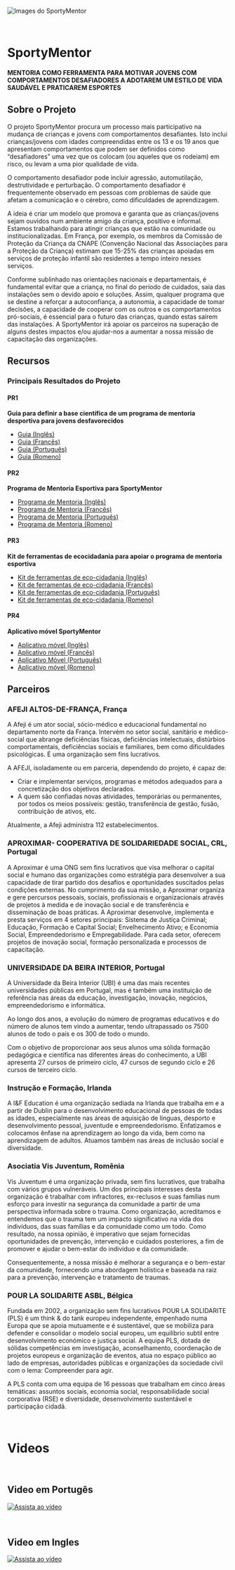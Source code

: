 ![Images do SportyMentor](./src/img/Sportymentor.png) 

<br>

# SportyMentor

#### MENTORIA COMO FERRAMENTA PARA MOTIVAR JOVENS COM COMPORTAMENTOS DESAFIADORES A ADOTAREM UM ESTILO DE VIDA SAUDÁVEL E PRATICAREM ESPORTES

## Sobre o Projeto

O projeto SportyMentor procura um processo mais participativo na mudança de crianças e jovens com comportamentos desafiantes. Isto inclui crianças/jovens com idades compreendidas entre os 13 e os 19 anos que apresentam comportamentos que podem ser definidos como “desafiadores” uma vez que os colocam (ou aqueles que os rodeiam) em risco, ou levam a uma pior qualidade de vida.

O comportamento desafiador pode incluir agressão, automutilação, destrutividade e perturbação. O comportamento desafiador é frequentemente observado em pessoas com problemas de saúde que afetam a comunicação e o cérebro, como dificuldades de aprendizagem.

A ideia é criar um modelo que promova e garanta que as crianças/jovens sejam ouvidos num ambiente amigo da criança, positivo e informal. Estamos trabalhando para atingir crianças que estão na comunidade ou institucionalizadas. Em França, por exemplo, os membros da Comissão de Proteção da Criança da CNAPE (Convenção Nacional das Associações para a Proteção da Criança) estimam que 15-25% das crianças apoiadas em serviços de proteção infantil são residentes a tempo inteiro nesses serviços.

Conforme sublinhado nas orientações nacionais e departamentais, é fundamental evitar que a criança, no final do período de cuidados, saia das instalações sem o devido apoio e soluções. Assim, qualquer programa que se destine a reforçar a autoconfiança, a autonomia, a capacidade de tomar decisões, a capacidade de cooperar com os outros e os comportamentos pró-sociais, é essencial para o futuro das crianças, quando estas saírem das instalações. A SportyMentor irá apoiar os parceiros na superação de alguns destes impactos e/ou ajudar-nos a aumentar a nossa missão de capacitação das organizações.

## Recursos

### Principais Resultados do Projeto

#### PR1
**Guia para definir a base científica de um programa de mentoria desportiva para jovens desfavorecidos**
- [Guia (Inglês)](#)
- [Guia (Francês)](#)
- [Guia (Português)](#)
- [Guia (Romeno)](#)

#### PR2
**Programa de Mentoria Esportiva para SportyMentor**
- [Programa de Mentoria (Inglês)](#)
- [Programa de Mentoria (Francês)](#)
- [Programa de Mentoria (Português)](#)
- [Programa de Mentoria (Romeno)](#)

#### PR3
**Kit de ferramentas de ecocidadania para apoiar o programa de mentoria esportiva**
- [Kit de ferramentas de eco-cidadania (Inglês)](#)
- [Kit de ferramentas de eco-cidadania (Francês)](#)
- [Kit de ferramentas de eco-cidadania (Português)](#)
- [Kit de ferramentas de eco-cidadania (Romeno)](#)

#### PR4
**Aplicativo móvel SportyMentor**
- [Aplicativo móvel (Inglês)](#)
- [Aplicativo móvel (Francês)](#)
- [Aplicativo Móvel (Português)](#)
- [Aplicativo móvel (Romeno)](#)

## Parceiros

### AFEJI ALTOS-DE-FRANÇA, França
A Afeji é um ator social, sócio-médico e educacional fundamental no departamento norte da França. Intervém no setor social, sanitário e médico-social que abrange deficiências físicas, deficiências intelectuais, distúrbios comportamentais, deficiências sociais e familiares, bem como dificuldades psicológicas. É uma organização sem fins lucrativos.

A AFEJI, isoladamente ou em parceria, dependendo do projeto, é capaz de:
- Criar e implementar serviços, programas e métodos adequados para a concretização dos objetivos declarados.
- A quem são confiadas novas atividades, temporárias ou permanentes, por todos os meios possíveis: gestão, transferência de gestão, fusão, contribuição de ativos, etc.

Atualmente, a Afeji administra 112 estabelecimentos.

### APROXIMAR- COOPERATIVA DE SOLIDARIEDADE SOCIAL, CRL, Portugal
A Aproximar é uma ONG sem fins lucrativos que visa melhorar o capital social e humano das organizações como estratégia para desenvolver a sua capacidade de tirar partido dos desafios e oportunidades suscitados pelas condições externas. No cumprimento da sua missão, a Aproximar organiza e gere percursos pessoais, sociais, profissionais e organizacionais através de projetos à medida e de inovação social e de transferência e disseminação de boas práticas. A Aproximar desenvolve, implementa e presta serviços em 4 setores principais: Sistema de Justiça Criminal; Educação, Formação e Capital Social; Envelhecimento Ativo; e Economia Social, Empreendedorismo e Empregabilidade. Para cada setor, oferecem projetos de inovação social, formação personalizada e processos de capacitação.

### UNIVERSIDADE DA BEIRA INTERIOR, Portugal
A Universidade da Beira Interior (UBI) é uma das mais recentes universidades públicas em Portugal, mas é também uma instituição de referência nas áreas da educação, investigação, inovação, negócios, empreendedorismo e informática.

Ao longo dos anos, a evolução do número de programas educativos e do número de alunos tem vindo a aumentar, tendo ultrapassado os 7500 alunos de todo o país e os 300 de todo o mundo.

Com o objetivo de proporcionar aos seus alunos uma sólida formação pedagógica e científica nas diferentes áreas do conhecimento, a UBI apresenta 27 cursos de primeiro ciclo, 47 cursos de segundo ciclo e 26 cursos de terceiro ciclo.

### Instrução e Formação, Irlanda
A I&F Education é uma organização sediada na Irlanda que trabalha em e a partir de Dublin para o desenvolvimento educacional de pessoas de todas as idades, especialmente nas áreas de aquisição de línguas, desporto e desenvolvimento pessoal, juventude e empreendedorismo. Enfatizamos e colocamos ênfase na aprendizagem ao longo da vida, bem como na aprendizagem de adultos. Atuamos também nas áreas de inclusão social e diversidade.

### Asociatia Vis Juventum, Romênia
Vis Juventum é uma organização privada, sem fins lucrativos, que trabalha com vários grupos vulneráveis. Um dos principais interesses desta organização é trabalhar com infractores, ex-reclusos e suas famílias num esforço para investir na segurança da comunidade a partir de uma perspectiva informada sobre o trauma. Como organização, acreditamos e entendemos que o trauma tem um impacto significativo na vida dos indivíduos, das suas famílias e da comunidade como um todo. Como resultado, na nossa opinião, é imperativo que sejam fornecidas oportunidades de prevenção, intervenção e cuidados posteriores, a fim de promover e ajudar o bem-estar do indivíduo e da comunidade.

Consequentemente, a nossa missão é melhorar a segurança e o bem-estar da comunidade, fornecendo uma abordagem holística e baseada na raiz para a prevenção, intervenção e tratamento de traumas.

### POUR LA SOLIDARITE ASBL, Bélgica
Fundada em 2002, a organização sem fins lucrativos POUR LA SOLIDARITE (PLS) é um think & do tank europeu independente, empenhado numa Europa que se apoia mutuamente e é sustentável, que se mobiliza para defender e consolidar o modelo social europeu, um equilíbrio subtil entre desenvolvimento económico e justiça social. A equipa PLS, dotada de sólidas competências em investigação, aconselhamento, coordenação de projetos europeus e organização de eventos, atua no espaço público ao lado de empresas, autoridades públicas e organizações da sociedade civil com o lema: Compreender para agir.

A PLS conta com uma equipa de 16 pessoas que trabalham em cinco áreas temáticas: assuntos sociais, economia social, responsabilidade social corporativa (RSE) e diversidade, desenvolvimento sustentável e participação cidadã.

<br>

# Videos

<br>

## Video em Portugês

[![Assista ao vídeo](./src/img/Sportymentor%20-%20Play%20Icon.png)](./src/mp4/Português%20-%20Sportymentor%20-%202GF%20Innovation%20Systems.mp4)

<br>

## Video em Ingles

[![Assista ao vídeo](./src/img/Sportymentor%20-%20Play%20Icon.png)](./src/mp4/Ingles%20-%20Sportymentor%20-%202GF%20Innovation%20Systems.mp4)